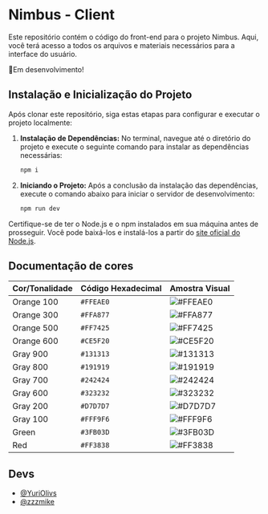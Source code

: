 
# Nimbus - Client

Este repositório contém o código do front-end para o projeto Nimbus. Aqui, você terá acesso a todos os arquivos e materiais necessários para a interface do usuário.

🚨Em desenvolvimento!




## Instalação e Inicialização do Projeto

Após clonar este repositório, siga estas etapas para configurar e executar o projeto localmente:

1. **Instalação de Dependências:** No terminal, navegue até o diretório do projeto e execute o seguinte comando para instalar as dependências necessárias:

    ```bash
    npm i
    ```

2. **Iniciando o Projeto:** Após a conclusão da instalação das dependências, execute o comando abaixo para iniciar o servidor de desenvolvimento:

    ```bash
    npm run dev
    ```

Certifique-se de ter o Node.js e o npm instalados em sua máquina antes de prosseguir. Você pode baixá-los e instalá-los a partir do [site oficial do Node.js](https://nodejs.org/).
## Documentação de cores

| Cor/Tonalidade              | Código Hexadecimal | Amostra Visual                                      |
|-------------------|--------------------|-----------------------------------------------------|
| Orange 100        | `#FFEAE0`          | ![#FFEAE0](https://via.placeholder.com/110x20/FFEAE0?text=+) |
| Orange 300        | `#FFA877`          | ![#FFA877](https://via.placeholder.com/110x20/FFA877?text=+) |
| Orange 500        | `#FF7425`          | ![#FF7425](https://via.placeholder.com/110x20/FF7425?text=+) |
| Orange 600        | `#CE5F20`          | ![#CE5F20](https://via.placeholder.com/110x20/CE5F20?text=+) |
| Gray 900          | `#131313`          | ![#131313](https://via.placeholder.com/110x20/131313?text=+) |
| Gray 800          | `#191919`          | ![#191919](https://via.placeholder.com/110x20/191919?text=+) |
| Gray 700          | `#242424`          | ![#242424](https://via.placeholder.com/110x20/242424?text=+) |
| Gray 600          | `#323232`          | ![#323232](https://via.placeholder.com/110x20/323232?text=+) |
| Gray 200          | `#D7D7D7`          | ![#D7D7D7](https://via.placeholder.com/110x20/D7D7D7?text=+) |
| Gray 100          | `#FFF9F6`          | ![#FFF9F6](https://via.placeholder.com/110x20/FFF9F6?text=+) |
| Green             | `#3FB03D`          | ![#3FB03D](https://via.placeholder.com/110x20/3FB03D?text=+) |
| Red               | `#FF3838`          | ![#FF3838](https://via.placeholder.com/110x20/FF3838?text=+) |



## Devs

- [@YuriOlivs](https://www.github.com/YuriOlivs)
- [@zzzmike](https://github.com/zzzmiike)

